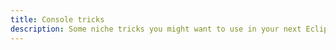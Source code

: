 ```yaml
---
title: Console tricks
description: Some niche tricks you might want to use in your next Ecliptix project
---
```


